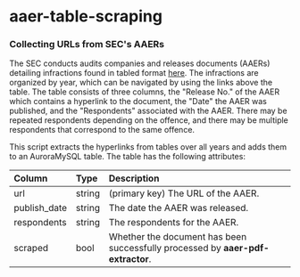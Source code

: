 # aaer-table-scraping
### Collecting URLs from SEC's AAERs

The SEC conducts audits companies and releases documents (AAERs) detailing infractions found in tabled format [here](https://www.sec.gov/divisions/enforce/friactions.htm). The infractions are organized by year, which can be navigated by using the links above the table. The table consists of three columns, the "Release No." of the AAER which contains a hyperlink to the document, the "Date" the AAER was published, and the "Respondents" associated with the AAER. There may be repeated respondents depending on the offence, and there may be multiple respondents that correspond to the same offence.

This script extracts the hyperlinks from tables over all years and adds them to an AuroraMySQL table.
The table has the following attributes:

| Column | Type | Description |
| :--- | :--- | :--- |
| url | string | (primary key) The URL of the AAER. |
| publish_date | string | The date the AAER was released. |
| respondents | string | The respondents for the AAER. |
| scraped | bool | Whether the document has been successfully processed by **aaer-pdf-extractor**. |
